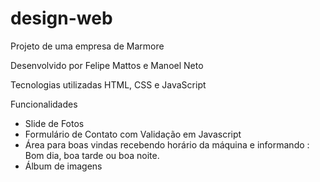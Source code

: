 # design-web

Projeto de uma empresa de Marmore

Desenvolvido por Felipe Mattos e Manoel Neto

Tecnologias utilizadas HTML, CSS e JavaScript

Funcionalidades 

* Slide de Fotos
* Formulário de Contato com Validação em Javascript
* Área para boas vindas recebendo horário da máquina e informando : Bom dia, boa tarde ou boa noite.
* Álbum de imagens
